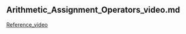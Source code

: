 ## Arithmetic_Assignment_Operators_video.md

[Reference_video](https://drive.google.com/drive/folders/1wojubHe1VpLq8oF2skuKw3oneHvbrLSA?usp=sharing)
